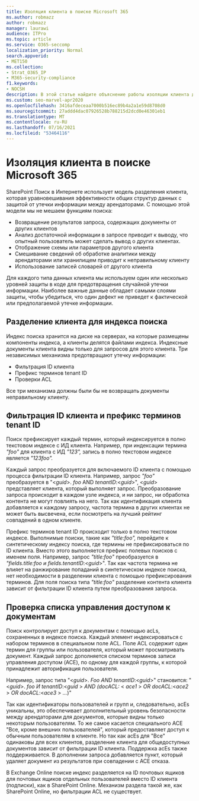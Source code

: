 ```yaml
---
title: Изоляция клиента в поиске Microsoft 365
ms.author: robmazz
author: robmazz
manager: laurawi
audience: ITPro
ms.topic: article
ms.service: O365-seccomp
localization_priority: Normal
search.appverid:
- MET150
ms.collection:
- Strat_O365_IP
- M365-security-compliance
f1.keywords:
- NOCSH
description: В этой статье найдите объяснение работы изоляции клиента для раздельного хранения данных клиента в Microsoft 365 Search.
ms.custom: seo-marvel-apr2020
ms.openlocfilehash: 3416afdeceaa7000b516ec89b4a2a1e59d8708d0
ms.sourcegitcommit: 27addd4dac07926528b788215d2dcd0e46301eb1
ms.translationtype: MT
ms.contentlocale: ru-RU
ms.lasthandoff: 07/16/2021
ms.locfileid: "53464116"
---
```

# <a name="tenant-isolation-in-microsoft-365-search"></a>Изоляция клиента в поиске Microsoft 365

SharePoint Поиск в Интернете использует модель разделения клиента, которая уравновешивания эффективности общих структур данных с защитой от утечки информации между арендаторами. С помощью этой модели мы не мешаем функциям поиска:

- Возвращение результатов запроса, содержащих документы от других клиентов
- Анализ достаточной информации в запросе приводит к выводу, что опытный пользователь может сделать вывод о других клиентах.
- Отображение схемы или параметров другого клиента
- Смешивание сведений об обработке аналитики между арендаторами или хранилищем приводит к неправильному клиенту
- Использование записей словарей от другого клиента

Для каждого типа данных клиента мы используем один или несколько уровней защиты в коде для предотвращения случайной утечки информации. Наиболее важные данные обладает самыми слоями защиты, чтобы убедиться, что один дефект не приведет к фактической или предполагаемой утечке информации.

## <a name="tenant-separation-for-the-search-index"></a>Разделение клиента для индекса поиска

Индекс поиска хранится на диске на серверах, на которые размещены компоненты индекса, а клиенты делятся файлами индекса. Индексные документы клиента видны только для запросов для этого клиента. Три независимых механизма предотвращают утечку информации:

- Фильтрация ID клиента
- Префикс терминов tenant ID
- Проверки ACL

Все три механизма должны были бы не возвращать документы неправильному клиенту.

## <a name="tenant-id-filtering-and-tenant-id-term-prefixing"></a>Фильтрация ID клиента и префикс терминов tenant ID

Поиск префиксирует каждый термин, который индексируется в полно текстовом индексе с ИД клиента. Например, при индексации термина *"foo"* для клиента с ИД *"123",* запись в полно текстовом индексе является *"123foo".*

Каждый запрос преобразуется для включаемого ID клиента с помощью процесса фильтрации ID клиента. Например, запрос *"foo"* преобразуется в "<*guid*>. *foo* AND *tenantID*:<*guid*>", <*guid*> представляет клиента, который выполняет запрос. Преобразование запроса происходит в каждом узле индекса, и ни запрос, ни обработка контента не могут повлиять на него. Так как идентификация клиента добавляется к каждому запросу, частота термина в других клиентах не может быть высвечена, если посмотреть на лучший рейтинг совпадений в одном клиенте.

Префикс терминов tenant ID происходит только в полно текстовом индексе. Выполнимые поиски, такие как *"title:foo",* перейдите к синтетическому индексу поиска, где термины не префиксироваться по ID клиента. Вместо этого выполняется префикс полевых поисков с именем поля. Например, запрос *"title:foo"* преобразуется в *"fields.title:foo и fields.tenantID*:<*guid*>". Так как частота термина не влияет на ранжирование попаданий в синтетическом индексе поиска, нет необходимости в разделении клиента с помощью префиксирования терминов. Для поля поиска типа *"title:foo"* разделение контента клиента зависит от фильтрации ID клиента путем преобразования запроса.

## <a name="document-access-control-list-checks"></a>Проверка списка управления доступом к документам

Поиск контролирует доступ к документам с помощью acLs, сохраненных в индексе поиска. Каждый элемент индексироваться с набором терминов в специальном поле ACL. Поле ACL содержит один термин для группы или пользователя, который может просматривать документ. Каждый запрос дополняется списком терминов записи управления доступом (ACE), по одному для каждой группы, к которой принадлежит авторификация пользователя.

Например, запрос типа "<*guid*>. *Foo AND tenantID*:<*guid*>" становится: "<*guid*>. *foo И tenantID*:<*guid* >  *AND* *(docACL:* < *ace1* >  *OR docACL*:<*ace2* >  *OR docACL*:<*ace3* >  *...*)"

Так как идентификаторы пользователей и групп и, следовательно, acEs уникальны, это обеспечивает дополнительный уровень безопасности между арендаторами для документов, которые видны только некоторым пользователям. То же самое касается специального ACE "Все, кроме внешних пользователей", который предоставляет доступ к обычным пользователям в клиенте. Но так как acEs для "Все" одинаковы для всех клиентов, разделение клиента для общедоступных документов зависит от фильтрации ID клиента. Поддержка acEs также поддерживается. В дополнении запроса добавляется пункт, который удаляет документ из результатов при совпадении с ACE отказа.

В Exchange Online поиске индекс разделяется на ID почтовых ящиков для почтовых ящиков отдельных пользователей вместо ID клиента (подписки), как в SharePoint Online. Механизм раздела такой же, как SharePoint Online, но фильтрации ACL не существует.
